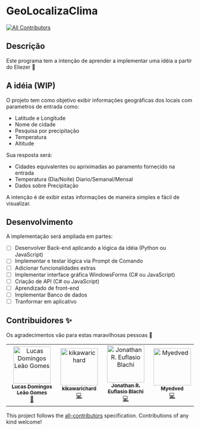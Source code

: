 # GeoLocalizaClima
<!-- ALL-CONTRIBUTORS-BADGE:START - Do not remove or modify this section -->
[![All Contributors](https://img.shields.io/badge/all_contributors-4-orange.svg?style=flat-square)](#contributors-)
<!-- ALL-CONTRIBUTORS-BADGE:END -->

## Descrição

Este programa tem a intenção de aprender a implementar uma idéia a partir do Eliezer :tada:

## A idéia (WIP)

O projeto tem como objetivo exibir informações geográficas dos locais com parametros de entrada como:
- Latitude e Longitude
- Nome de cidade
- Pesquisa por precipitação
- Temperatura
- Altitude

Sua resposta será: 
- Cidades equivalentes ou apriximadas ao paramento fornecido na entrada
- Temperatura (Dia/Noite) Diario/Semanal/Mensal
- Dados sobre Precipitação 

A intenção é de exibir estas informações de maneira simples e fácil de visualizar.

## Desenvolvimento

A implementação será ampliada em partes:

- [ ] Desenvolver Back-end aplicando a lógica da idéia (Python ou JavaScript)
- [ ] Implementar e testar lógica via Prompt de Comando
- [ ] Adicionar funcionalidades extras
- [ ] Implementar interface gráfica WindowsForms (C# ou JavaScript)
- [ ] Criação de API (C# ou JavaScript)
- [ ] Aprendizado de front-end
- [ ] Implementar Banco de dados
- [ ] Tranformar em aplicativo

## Contribuidores  ✨
Os agradecimentos vão para estas maravilhosas pessoas 👀

<!-- ALL-CONTRIBUTORS-LIST:START - Do not remove or modify this section -->
<!-- prettier-ignore-start -->
<!-- markdownlint-disable -->
<table>
  <tbody>
    <tr>
      <td align="center"><a href="https://github.com/lucasdlg5"><img src="https://avatars.githubusercontent.com/u/15839576?v=4?s=100" width="100px;" alt="Lucas Domingos Leão Gomes"/><br /><sub><b>Lucas Domingos Leão Gomes</b></sub></a><br /><a href="#projectManagement-lucasdlg5" title="Project Management">📆</a></td>
      <td align="center"><a href="https://github.com/kikawarichard"><img src="https://avatars.githubusercontent.com/u/60164646?v=4?s=100" width="100px;" alt="kikawarichard"/><br /><sub><b>kikawarichard</b></sub></a><br /><a href="https://github.com/lucasdlg5/GeoLocalizaClima/commits?author=kikawarichard" title="Code">💻</a></td>
      <td align="center"><a href="https://github.com/JohnBlachi"><img src="https://avatars.githubusercontent.com/u/115372819?v=4?s=100" width="100px;" alt="Jonathan R. Euflasio Blachi"/><br /><sub><b>Jonathan R. Euflasio Blachi</b></sub></a><br /><a href="https://github.com/lucasdlg5/GeoLocalizaClima/commits?author=JohnBlachi" title="Code">💻</a></td>
      <td align="center"><a href="https://github.com/Myedved"><img src="https://avatars.githubusercontent.com/u/97777088?v=4?s=100" width="100px;" alt="Myedved"/><br /><sub><b>Myedved</b></sub></a><br /><a href="https://github.com/lucasdlg5/GeoLocalizaClima/commits?author=Myedved" title="Code">💻</a></td>
    </tr>
  </tbody>
</table>

<!-- markdownlint-restore -->
<!-- prettier-ignore-end -->

<!-- ALL-CONTRIBUTORS-LIST:END -->


This project follows the [all-contributors](https://github.com/all-contributors/all-contributors) specification. Contributions of any kind welcome!
